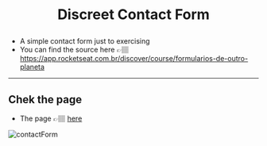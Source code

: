 # <p align="center"> Discreet Contact Form </p>

* A simple contact form just to exercising
* You can find the source here 👉🏽 https://app.rocketseat.com.br/discover/course/formularios-de-outro-planeta



---

## Chek the page

* The page 👉🏽 [here](https://mairess.github.io/Contact-form/) 

![contactForm](https://user-images.githubusercontent.com/130297266/236299346-06778333-3f4f-4e74-8bb2-d75228bcdd4f.gif)
